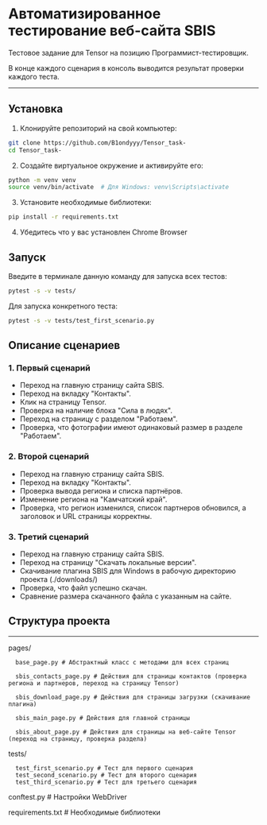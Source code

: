 # Автоматизированное тестирование веб-сайта SBIS

Тестовое задание для Tensor на позицию Программист-тестировщик.

В конце каждого сценария в консоль выводится результат проверки каждого теста.

---

## Установка

1. Клонируйте репозиторий на свой компьютер:
```bash
git clone https://github.com/B1ondyyy/Tensor_task-
cd Tensor_task-
```

2. Создайте виртуальное окружение и активируйте его:
```bash
python -m venv venv
source venv/bin/activate  # Для Windows: venv\Scripts\activate
```

3. Установите необходимые библиотеки:
```bash
pip install -r requirements.txt
```

4. Убедитесь что у вас установлен Chrome Browser

## Запуск
Введите в терминале данную команду для запуска всех тестов:
```bash
pytest -s -v tests/
```

Для запуска конкретного теста:
```bash
pytest -s -v tests/test_first_scenario.py
```

## Описание сценариев

### 1. **Первый сценарий**
   - Переход на главную страницу сайта SBIS.
   - Переход на вкладку "Контакты".
   - Клик на страницу Tensor.
   - Проверка на наличие блока "Сила в людях".
   - Переход на страницу с разделом "Работаем".
   - Проверка, что фотографии имеют одинаковый размер в разделе "Работаем".

### 2. **Второй сценарий**
   - Переход на главную страницу сайта SBIS.
   - Переход на вкладку "Контакты".
   - Проверка вывода региона и списка партнёров.
   - Изменение региона на "Камчатский край".
   - Проверка, что регион изменился, список партнеров обновился, а заголовок и URL страницы корректны.

### 3. **Третий сценарий**
   - Переход на главную страницу сайта SBIS.
   - Переход на страницу "Скачать локальные версии".
   - Скачивание плагина SBIS для Windows в рабочую директорию проекта (./downloads/)
   - Проверка, что файл успешно скачан.
   - Сравнение размера скачанного файла с указанным на сайте.

## Структура проекта
---
pages/ 

      base_page.py # Абстрактный класс с методами для всех страниц

      sbis_contacts_page.py # Действия для страницы контактов (проверка региона и партнеров, переход на страницу Tensor)

      sbis_download_page.py # Действия для страницы загрузки (скачивание плагина)

      sbis_main_page.py # Действия для главной страницы

      sbis_about_page.py # Действия для страницы на веб-сайте Tensor (переход на страницу, проверка раздела)

tests/

      test_first_scenario.py # Тест для первого сценария 
      test_second_scenario.py # Тест для второго сценария
      test_third_scenario.py # Тест для третьего сценария

conftest.py # Настройки WebDriver

requirements.txt # Необходимые библиотеки
